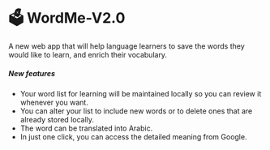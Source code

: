<h1>&#128499 WordMe-V2.0 </h1>
  A new web app that will help language learners to save the words they would like to learn, and enrich their vocabulary.
 <h5>New features </h5>
 <ul>
 <li>Your word list for learning will be maintained locally so you can review it whenever you want. </li>
  <li>You can alter your list to include new words or to delete ones that are already stored locally. </li>
 <li> The word can be translated into Arabic.  </li>
 <li> In just one click, you can access the detailed meaning from Google. </li>
 </ul>
